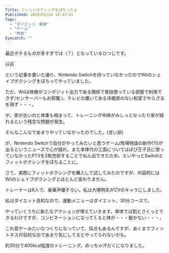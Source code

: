 ```yaml
---
Title: フィットボクシングをぽちったよ
Published: 2019/02/24 18:43:41
Tags:
  - "ダイエット、健康"
  - "ゲーム"
  - "物欲"
Eyecatch: ""
---
```

最近ポチるものが多すぎでは（？）となっているひつじです。  

以前

<?# OEmbed "https://blog.hitsujin.jp/entry/2019/02/08/210157" /?>

という記事を書いた通り、Nintendo Swtichを持っていなかったのでWiiのシェイプボクシングをぽちってやっていました。  




ただ、Wiiは映像がコンポジット出力である関係で普段使っている部屋で利用できず(センサーバーもお邪魔 )、テレビの置いてある冷暖房のない和室でやらざるを得ず・・・。  

が、家が古いのと体重も相まって、トレーニング中床がみしっとなったり家が揺れるという残念な問題が発生。  

そんなこんなであまりやっていなかったのでした。(言い訳)  

が、Nintendo Switchで自分がやってみたいと思うゲーム(牧場物語の新作(?))が出るというニュースで心が揺れ、また本体代の工面についてはぽぴ王子氏に使っていなかったPT3を2枚売却することでねん出できたため、えいやっとSwitchとフィットボクシングをぽちることに。  


<?# Twitter 1097864300788539393 /?>



<?# AmazonAffiliate B01N5QLOHD /?>

<?# AmazonAffiliate B07HYKWLJH /?>

さて、実際にフィットボクシングを購入して試してみたのですが、内容的にはWiiのシェイプボクシングとほとんど変わりません。  

トレーナーは6人で、豪華声優ぞろい。私は大塚明夫がCVのキャラにしました。  

私はダイエット目的なので、運動メニューはダイエット、30分コースで。  

やっていくうちに新たなアクションが増えていきます。単体では割とさくっとできるわけですが、コンビネーションになってくると体が・・・動かない・・・。  

これ音ゲーみたいなつくりになっていて、採点もあるんですが、あくまでフィットネスが目的なのであまり気にしてるとやってられないかも。  

<?# Twitter 1099313498864070656 /?>

約30分で400kcal程度のトレーニング。めっちゃ汗だくになりました。  



